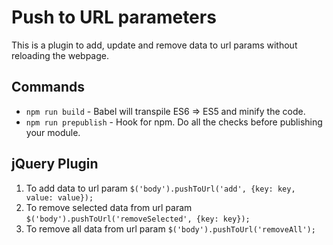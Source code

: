 # Push to URL parameters
This is a plugin to add, update and remove data to url params without reloading the webpage.

## Commands
- `npm run build` - Babel will transpile ES6 => ES5 and minify the code.
- `npm run prepublish` - Hook for npm. Do all the checks before publishing your module.

## jQuery Plugin
1. To add data to url param
  `$('body').pushToUrl('add', {key: key, value: value});`
2. To remove selected data from url param
  `$('body').pushToUrl('removeSelected', {key: key});`
2. To remove all data from url param
  `$('body').pushToUrl('removeAll');`
